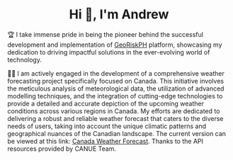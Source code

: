 
<h1 align="center">Hi 👋, I'm Andrew</h1>

🏆 I take immense pride in being the pioneer behind the successful development and implementation of <a href="https://georisk.gov.ph">GeoRiskPH</a> platform, showcasing my dedication to driving impactful solutions in the ever-evolving world of technology. <br>

👨‍💻 I am actively engaged in the development of a comprehensive weather forecasting project specifically focused on Canada. This initiative involves the meticulous analysis of meteorological data, the utilization of advanced modelling techniques, and the integration of cutting-edge technologies to provide a detailed and accurate depiction of the upcoming weather conditions across various regions in Canada. My efforts are dedicated to delivering a robust and reliable weather forecast that caters to the diverse needs of users, taking into account the unique climatic patterns and geographical nuances of the Canadian landscape. The current version can be viewed at this link: <a href="https://canada-weather.vercel.app">Canada Weather Forecast</a>. Thanks to the API resources provided by CANUE Team.<br>

<!---
[![](https://visitcount.itsvg.in/api?id=devdruh&icon=2&color=0)](https://visitcount.itsvg.in)
devdruh/devdruh is a ✨ special ✨ repository because its `README.md` (this file) appears on your GitHub profile.
You can click the Preview link to take a look at your changes.
--->
